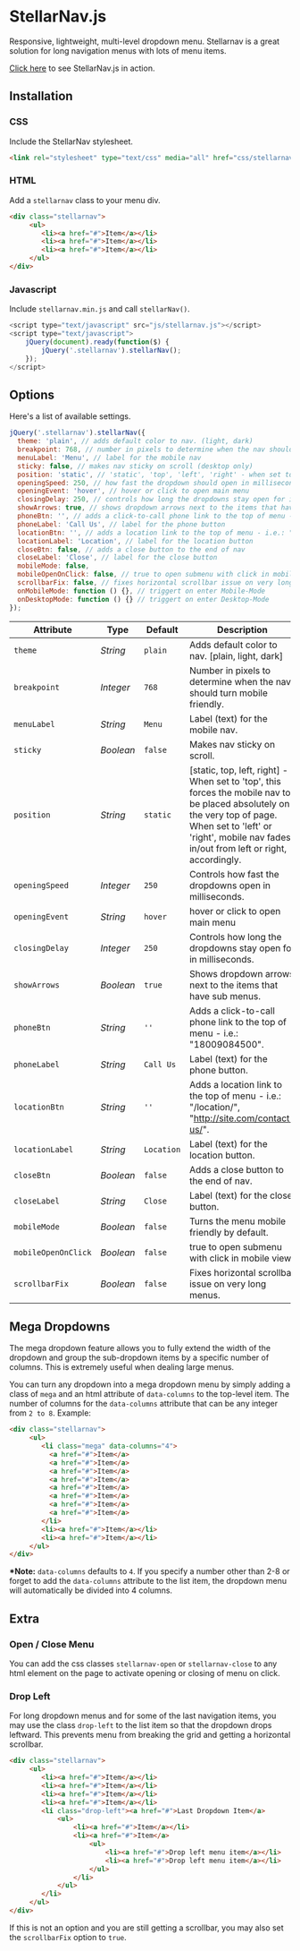 # StellarNav.js
Responsive, lightweight, multi-level dropdown menu. Stellarnav is a great solution for long navigation menus with lots of menu items.

<a href="http://vinnymoreira.com/stellarnav-js-demo/">Click here</a> to see StellarNav.js in action.

## Installation

### CSS
Include the StellarNav stylesheet.
```html
<link rel="stylesheet" type="text/css" media="all" href="css/stellarnav.min.css">
```
### HTML
Add a `stellarnav` class to your menu div.
```html
<div class="stellarnav">
     <ul>
        <li><a href="#">Item</a></li>
        <li><a href="#">Item</a></li>
        <li><a href="#">Item</a></li>
     </ul>
</div>
```

### Javascript
Include `stellarnav.min.js` and call `stellarNav()`.
```javascript
<script type="text/javascript" src="js/stellarnav.js"></script>
<script type="text/javascript">
	jQuery(document).ready(function($) {
		jQuery('.stellarnav').stellarNav();
	});
</script>
```
## Options

Here's a list of available settings.

```javascript
jQuery('.stellarnav').stellarNav({
  theme: 'plain', // adds default color to nav. (light, dark)
  breakpoint: 768, // number in pixels to determine when the nav should turn mobile friendly
  menuLabel: 'Menu', // label for the mobile nav
  sticky: false, // makes nav sticky on scroll (desktop only)
  position: 'static', // 'static', 'top', 'left', 'right' - when set to 'top', this forces the mobile nav to be placed absolutely on the very top of page
  openingSpeed: 250, // how fast the dropdown should open in milliseconds
  openingEvent: 'hover', // hover or click to open main menu
  closingDelay: 250, // controls how long the dropdowns stay open for in milliseconds
  showArrows: true, // shows dropdown arrows next to the items that have sub menus
  phoneBtn: '', // adds a click-to-call phone link to the top of menu - i.e.: "18009084500"
  phoneLabel: 'Call Us', // label for the phone button
  locationBtn: '', // adds a location link to the top of menu - i.e.: "/location/", "http://site.com/contact-us/"
  locationLabel: 'Location', // label for the location button
  closeBtn: false, // adds a close button to the end of nav
  closeLabel: 'Close', // label for the close button
  mobileMode: false,
  mobileOpenOnClick: false, // true to open submenu with click in mobile view
  scrollbarFix: false, // fixes horizontal scrollbar issue on very long navs
  onMobileMode: function () {}, // triggert on enter Mobile-Mode
  onDesktopMode: function () {} // triggert on enter Desktop-Mode
});
```

Attribute			| Type				| Default		| Description
---						| ---					| ---				| ---
`theme`		| *String*		| `plain`		| Adds default color to nav. [plain, light, dark]
`breakpoint`	| *Integer*		| `768`		| Number in pixels to determine when the nav should turn mobile friendly.
`menuLabel`	| *String*		| `Menu`		| Label (text) for the mobile nav.
`sticky`	| *Boolean*		| `false`		| Makes nav sticky on scroll.
`position`	| *String*		| `static`		| [static, top, left, right] - When set to 'top', this forces the mobile nav to be placed absolutely on the very top of page. When set to 'left' or 'right', mobile nav fades in/out from left or right, accordingly.
`openingSpeed`	| *Integer*		| `250`		| Controls how fast the dropdowns open in milliseconds.
`openingEvent`  | *String*      | `hover`  | hover or click to open main menu
`closingDelay`	| *Integer*		| `250`		| Controls how long the dropdowns stay open for in milliseconds.
`showArrows`	| *Boolean*		| `true`		| Shows dropdown arrows next to the items that have sub menus.
`phoneBtn`	| *String*		| `''`		| Adds a click-to-call phone link to the top of menu - i.e.: "18009084500".
`phoneLabel`	| *String*		| `Call Us`		| Label (text) for the phone button.
`locationBtn`	| *String*		| `''`		| Adds a location link to the top of menu - i.e.: "/location/", "http://site.com/contact-us/".
`locationLabel`	| *String*		| `Location`		| Label (text) for the location button.
`closeBtn`	| *Boolean*		| `false`		| Adds a close button to the end of nav.
`closeLabel`	| *String*		| `Close`		| Label (text) for the close button.
`mobileMode`	| *Boolean*		| `false`		| Turns the menu mobile friendly by default.
`mobileOpenOnClick`| *Boolean*| `false`  | true to open submenu with click in mobile view
`scrollbarFix`	| *Boolean*		| `false`		| Fixes horizontal scrollbar issue on very long menus.

## Mega Dropdowns

The mega dropdown feature allows you to fully extend the width of the dropdown and group the sub-dropdown items by a specific number of columns. This is extremely useful when dealing large menus.

You can turn any dropdown into a mega dropdown menu by simply adding a class of `mega` and an html attribute of `data-columns` to the top-level item. The number of columns for the `data-columns` attribute that can be any integer from `2 to 8`. Example:

```html
<div class="stellarnav">
     <ul>
        <li class="mega" data-columns="4">
          <a href="#">Item</a>
          <a href="#">Item</a>
          <a href="#">Item</a>
          <a href="#">Item</a>
          <a href="#">Item</a>
          <a href="#">Item</a>
          <a href="#">Item</a>
          <a href="#">Item</a>
        </li>
        <li><a href="#">Item</a></li>
        <li><a href="#">Item</a></li>
     </ul>
</div>
```

**&ast;Note:** `data-columns` defaults to `4`. If you specify a number other than 2-8 or forget to add the `data-columns` attribute to the list item, the dropdown menu will automatically be divided into 4 columns.

## Extra

### Open / Close Menu

You can add the css classes `stellarnav-open` or `stellarnav-close` to any html element on the page to activate opening or closing of menu on click.

### Drop Left

For long dropdown menus and for some of the last navigation items, you may use the class `drop-left` to the list item so that the dropdown drops leftward. This prevents menu from breaking the grid and getting a horizontal scrollbar.

```html
<div class="stellarnav">
     <ul>
        <li><a href="#">Item</a></li>
        <li><a href="#">Item</a></li>
        <li><a href="#">Item</a></li>
        <li><a href="#">Item</a></li>
        <li class="drop-left"><a href="#">Last Dropdown Item</a>
        	<ul>
        		<li><a href="#">Item</a></li>
        		<li><a href="#">Item</a>
        			<ul>
        				<li><a href="#">Drop left menu item</a></li>
        				<li><a href="#">Drop left menu item</a></li>
        			</ul>
        		</li>
        	</ul>
        </li>
     </ul>
</div>
```

If this is not an option and you are still getting a scrollbar, you may also set the `scrollbarFix` option to `true`.

